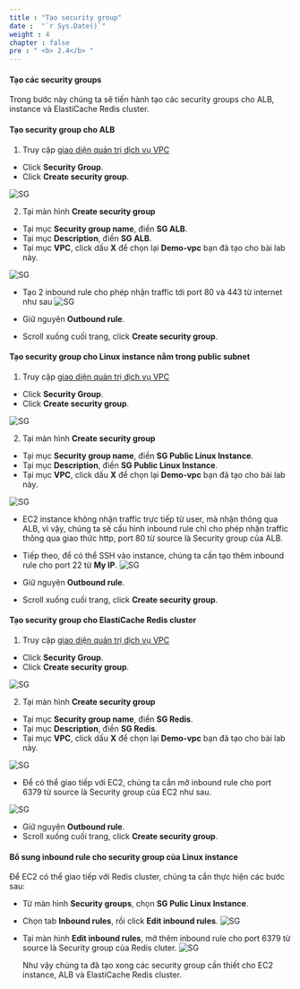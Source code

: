 ```yaml
---
title : "Tạo security group"
date :  "`r Sys.Date()`" 
weight : 4
chapter : false
pre : " <b> 2.4</b> "
---
```


#### Tạo các security groups

Trong bước này chúng ta sẽ tiến hành tạo các security groups cho ALB, instance và ElastiCache Redis cluster. 

#### Tạo security group cho ALB 

1. Truy cập [giao diện quản trị dịch vụ VPC](https://console.aws.amazon.com/vpc)
  + Click **Security Group**.  
  + Click **Create security group**.

![SG](/images/2.prerequisite/019-createsg.png)

2. Tại màn hình **Create security group**
  + Tại mục **Security group name**, điền **SG ALB**. 
  + Tại mục **Description**, điền **SG ALB**.
  + Tại mục **VPC**, click dấu **X** để chọn lại **Demo-vpc** bạn đã tạo cho bài lab này.

![SG](/images/2.prerequisite/007-createsgalb.png)

  + Tạo 2 inbound rule cho phép nhận traffic tới port 80 và 443 từ internet như sau
  ![SG](/images/2.prerequisite/008-createsgalb1.png)

  + Giữ nguyên **Outbound rule**.
  + Scroll xuống cuối trang, click **Create security group**.

#### Tạo security group cho Linux instance nằm trong public subnet 

1. Truy cập [giao diện quản trị dịch vụ VPC](https://console.aws.amazon.com/vpc)
  + Click **Security Group**.  
  + Click **Create security group**.

![SG](/images/2.prerequisite/019-createsg.png)

2. Tại màn hình **Create security group**
  + Tại mục **Security group name**, điền **SG Public Linux Instance**. 
  + Tại mục **Description**, điền **SG Public Linux Instance**.
  + Tại mục **VPC**, click dấu **X** để chọn lại **Demo-vpc** bạn đã tạo cho bài lab này.

![SG](/images/2.prerequisite/009-createec2sg.png)

  + EC2 instance không nhận traffic trực tiếp từ user, mà nhận thông qua ALB, vì vậy, chúng ta sẽ cấu hình inbound rule chỉ cho phép nhận traffic thông qua giao thức http, port 80 từ source là Security group của ALB.
  + Tiếp theo, để có thể SSH vào instance, chúng ta cần tạo thêm inbound rule cho port 22 từ **My IP**.
  ![SG](/images/2.prerequisite/010-createec2sg1.png)

  + Giữ nguyên **Outbound rule**.
  + Scroll xuống cuối trang, click **Create security group**.


#### Tạo security group cho ElastiCache Redis cluster

1. Truy cập [giao diện quản trị dịch vụ VPC](https://console.aws.amazon.com/vpc)
  + Click **Security Group**.  
  + Click **Create security group**.

![SG](/images/2.prerequisite/019-createsg.png)

2. Tại màn hình **Create security group**
  + Tại mục **Security group name**, điền **SG Redis**. 
  + Tại mục **Description**, điền **SG Redis**.
  + Tại mục **VPC**, click dấu **X** để chọn lại **Demo-vpc** bạn đã tạo cho bài lab này.

![SG](/images/2.prerequisite/011-createredissg.png)

  + Để có thể giao tiếp với EC2, chúng ta cần mở inbound rule cho port 6379 từ source là Security group của EC2 như sau.

![SG](/images/2.prerequisite/012-createredissg.png)

  + Giữ nguyên **Outbound rule**.
  + Scroll xuống cuối trang, click **Create security group**.

#### Bổ sung inbound rule cho security group của Linux instance 

  Để EC2 có thể giao tiếp với Redis cluster, chúng ta cần thực hiện các bước sau:
  + Từ màn hình **Security groups**, chọn **SG Pulic Linux Instance**.
  + Chọn tab **Inbound rules**, rồi click **Edit inbound rules**.
    ![SG](/images/2.prerequisite/011-createec2sg.png)
  + Tại màn hình **Edit inbound rules**, mở thêm inbound rule cho port 6379 từ source là Security group của Redis cluter.
    ![SG](/images/2.prerequisite/012-createec2sg.png)
    
    Như vậy chúng ta đã tạo xong các security group cần thiết cho EC2 instance, ALB và ElastiCache Redis cluster.